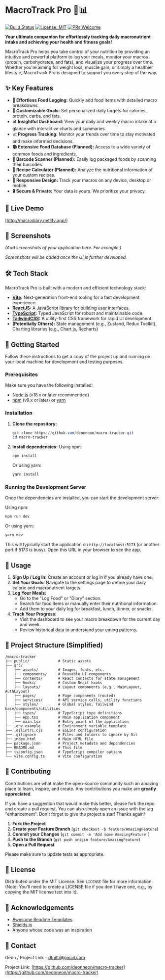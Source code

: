 # MacroTrack Pro 🥗📊

[![Build Status](https://img.shields.io/travis/com/deonneon/macro-tracker.svg?style=flat-square)](https://travis-ci.com/deonneon/macro-tracker)
[![License: MIT](https://img.shields.io/badge/License-MIT-yellow.svg?style=flat-square)](https://opensource.org/licenses/MIT)
[![PRs Welcome](https://img.shields.io/badge/PRs-welcome-brightgreen.svg?style=flat-square)](http://makeapullrequest.com)

**Your ultimate companion for effortlessly tracking daily macronutrient intake and achieving your health and fitness goals!**

MacroTrack Pro helps you take control of your nutrition by providing an intuitive and powerful platform to log your meals, monitor your macros (protein, carbohydrates, and fats), and visualize your progress over time. Whether you're aiming for weight loss, muscle gain, or simply a healthier lifestyle, MacroTrack Pro is designed to support you every step of the way.

## ✨ Key Features

*   **🍎 Effortless Food Logging:** Quickly add food items with detailed macro breakdowns.
*   **🎯 Customizable Goals:** Set personalized daily targets for calories, protein, carbs, and fats.
*   **📊 Insightful Dashboard:** View your daily and weekly macro intake at a glance with interactive charts and summaries.
*   **📈 Progress Tracking:** Monitor your trends over time to stay motivated and make informed decisions.
*   **📚 Extensive Food Database (Planned):** Access to a wide variety of common foods and ingredients.
*   **🤳 Barcode Scanner (Planned):** Easily log packaged foods by scanning their barcodes.
*   **🍲 Recipe Calculator (Planned):** Analyze the nutritional information of your custom recipes.
*   **📱 Responsive Design:** Track your macros on any device, desktop or mobile.
*   **🔒 Secure & Private:** Your data is yours. We prioritize your privacy.

## 🚀 Live Demo

[http://macrodiary.netlify.app/]

## 📸 Screenshots

*(Add screenshots of your application here. For example:)*
<!--
![Dashboard Screenshot](link-to-dashboard-screenshot.png)
![Food Logging Screenshot](link-to-foodlog-screenshot.png)
![Progress Chart Screenshot](link-to-progress-screenshot.png)
-->
_Screenshots will be added once the UI is further developed._

## 🛠️ Tech Stack

MacroTrack Pro is built with a modern and efficient technology stack:

*   **[Vite](https://vitejs.dev/):** Next-generation front-end tooling for a fast development experience.
*   **[ReactJS](https://reactjs.org/):** A JavaScript library for building user interfaces.
*   **[TypeScript](https://www.typescriptlang.org/):** Typed JavaScript for robust and maintainable code.
*   **[TailwindCSS](https://tailwindcss.com/):** A utility-first CSS framework for rapid UI development.
*   **(Potentially Others):** State management (e.g., Zustand, Redux Toolkit), Charting libraries (e.g., Chart.js, Recharts)

## 🏁 Getting Started

Follow these instructions to get a copy of the project up and running on your local machine for development and testing purposes.

### Prerequisites

Make sure you have the following installed:

*   [Node.js](https://nodejs.org/) (v18.x or later recommended)
*   [npm](https://www.npmjs.com/) (v9.x or later) or [yarn](https://yarnpkg.com/)

### Installation

1.  **Clone the repository:**
    ```powershell
    git clone https://github.com/deonneon/macro-tracker.git
    cd macro-tracker
    ```

2.  **Install dependencies:**
    Using npm:
    ```powershell
    npm install
    ```
    Or using yarn:
    ```powershell
    yarn install
    ```

### Running the Development Server

Once the dependencies are installed, you can start the development server:

Using npm:
```powershell
npm run dev
```
Or using yarn:
```powershell
yarn dev
```
This will typically start the application on `http://localhost:5173` (or another port if 5173 is busy). Open this URL in your browser to see the app.

## 📖 Usage

1.  **Sign Up / Log In:** Create an account or log in if you already have one.
2.  **Set Your Goals:** Navigate to the settings page to define your daily caloric and macronutrient targets.
3.  **Log Your Meals:**
    *   Go to the "Log Food" or "Diary" section.
    *   Search for food items or manually enter their nutritional information.
    *   Add them to your daily log for breakfast, lunch, dinner, or snacks.
4.  **Track Your Progress:**
    *   Visit the dashboard to see your macro breakdown for the current day and week.
    *   Review historical data to understand your eating patterns.

## 📂 Project Structure (Simplified)

```
/macro-tracker
├── public/             # Static assets
├── src/
│   ├── assets/         # Images, fonts, etc.
│   ├── components/     # Reusable UI components
│   ├── contexts/       # React contexts for state management
│   ├── hooks/          # Custom React hooks
│   ├── layouts/        # Layout components (e.g., MainLayout, AuthLayout)
│   ├── pages/          # Page components (routed)
│   ├── services/       # API service calls, utility functions
│   ├── styles/         # Global styles, Tailwind base/components/utilities
│   ├── types/          # TypeScript type definitions
│   ├── App.tsx         # Main application component
│   └── main.tsx        # Entry point of the application
├── .env.example        # Environment variable template
├── .eslintrc.cjs       # ESLint configuration
├── .gitignore          # Files and folders to ignore by Git
├── index.html          # Main HTML file
├── package.json        # Project metadata and dependencies
├── README.md           # This file
├── tsconfig.json       # TypeScript compiler options
└── vite.config.ts      # Vite configuration
```

## 🤝 Contributing

Contributions are what make the open-source community such an amazing place to learn, inspire, and create. Any contributions you make are **greatly appreciated**.

If you have a suggestion that would make this better, please fork the repo and create a pull request. You can also simply open an issue with the tag "enhancement".
Don't forget to give the project a star! Thanks again!

1.  **Fork the Project**
2.  **Create your Feature Branch** (`git checkout -b feature/AmazingFeature`)
3.  **Commit your Changes** (`git commit -m 'Add some AmazingFeature'`)
4.  **Push to the Branch** (`git push origin feature/AmazingFeature`)
5.  **Open a Pull Request**

Please make sure to update tests as appropriate.

## 📜 License

Distributed under the MIT License. See `LICENSE` file for more information. (Note: You'll need to create a LICENSE file if you don't have one, e.g., by copying the MIT license text into it).

## 🙏 Acknowledgements

*   [Awesome Readme Templates](https://awesome-readme.readthedocs.io/en/latest/templates/)
*   [Shields.io](https://shields.io/)
*   Anyone whose code was an inspiration

## 📧 Contact

Deon / Project Link - dtnifti@gmail.com

Project Link: [https://github.com/deonneon/macro-tracker](https://github.com/deonneon/macro-tracker)

